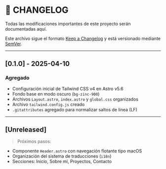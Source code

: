 # 📒 CHANGELOG

Todas las modificaciones importantes de este proyecto serán documentadas aquí.

Este archivo sigue el formato [Keep a Changelog](https://keepachangelog.com/es/1.0.0/) y está versionado mediante [SemVer](https://semver.org/lang/es/).

---

## [0.1.0] - 2025-04-10

### Agregado
- Configuración inicial de Tailwind CSS v4 en Astro v5.6
- Fondo base en modo oscuro (`bg-zinc-900`)
- Archivos `Layout.astro`, `index.astro` y `global.css` organizados
- Archivo `tailwind.config.js` creado
- `.gitattributes` agregado para normalizar saltos de línea (LF)

---

## [Unreleased]

> Próximos pasos:
- Componente `Header.astro` con navegación flotante tipo macOS
- Organización del sistema de traducciones (`i18n`)
- Secciones: Inicio, Sobre mí, Proyectos, Contacto
